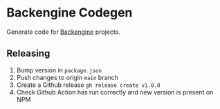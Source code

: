 # Backengine Codegen

Generate code for [Backengine](https://app.backengine.dev/) projects.

## Releasing

1. Bump version in `package.json`
2. Push changes to origin `main` branch
3. Create a Github release `gh release create v1.0.8`
4. Check Github Action has run correctly and new version is present on NPM